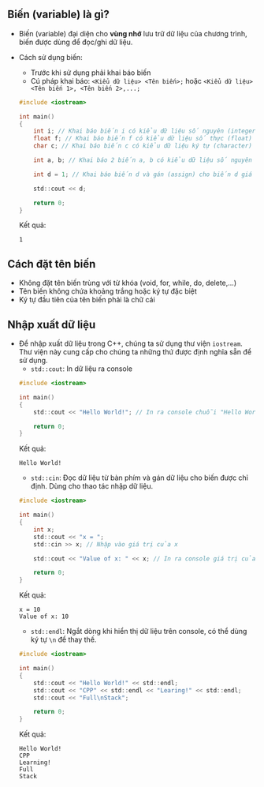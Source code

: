 ## Biến (variable) là gì?
- Biến (variable) đại diện cho **vùng nhớ** lưu trữ dữ liệu của chương trình, biến được dùng để đọc/ghi dữ liệu.
- Cách sử dụng biến:
    - Trước khi sử dụng phải khai báo biến
    - Cú pháp khai báo: `<Kiểu dữ liệu> <Tên biến>;` hoặc `<Kiểu dữ liệu> <Tên biến 1>, <Tên biến 2>,...;`

    ```c
    #include <iostream>

    int main()
    {
        int i; // Khai báo biến i có kiểu dữ liệu số nguyên (integer)
        float f; // Khai báo biến f có kiểu dữ liệu số thực (float)
        char c; // Khai báo biến c có kiểu dữ liệu ký tự (character)

        int a, b; // Khai báo 2 biến a, b có kiểu dữ liệu số nguyên (integer)

        int d = 1; // Khai báo biến d và gán (assign) cho biến d giá trị 1

        std::cout << d;

        return 0;
    }
    ```
    Kết quả:
    ```
    1
    ```

## Cách đặt tên biến
- Không đặt tên biến trùng với từ khóa (void, for, while, do, delete,...)
- Tên biến không chứa khoảng trắng hoặc ký tự đặc biệt
- Ký tự đầu tiên của tên biến phải là chữ cái

## Nhập xuất dữ liệu
- Để nhập xuất dữ liệu trong C++, chúng ta sử dụng thư viện `iostream`. Thư viện này cung cấp cho chúng ta những thứ được định nghĩa sẵn để sử dụng.
    - `std::cout`: In dữ liệu ra console
    ```c
    #include <iostream>

    int main()
    {
        std::cout << "Hello World!"; // In ra console chuỗi "Hello World!"

        return 0;
    }
    ```
    Kết quả:
    ```
    Hello World!
    ```
    - `std::cin`: Đọc dữ liệu từ bàn phím và gán dữ liệu cho biến được chỉ định. Dùng cho thao tác nhập dữ liệu.
    ```c
    #include <iostream>

    int main()
    {
        int x;
        std::cout << "x = ";
        std::cin >> x; // Nhập vào giá trị của x

        std::cout << "Value of x: " << x; // In ra console giá trị của x

        return 0;
    }
    ```
    Kết quả:
    ```
    x = 10
    Value of x: 10
    ```
    - `std::endl`: Ngắt dòng khi hiển thị dữ liệu trên console, có thể dùng ký tự `\n` để thay thế.
    ```c
    #include <iostream>

    int main()
    {
        std::cout << "Hello World!" << std::endl;
        std::cout << "CPP" << std::endl << "Learing!" << std::endl;
        std::cout << "Full\nStack";

        return 0;
    }
    ```
    Kết quả:
    ```
    Hello World!
    CPP 
    Learning!
    Full 
    Stack
    ```
